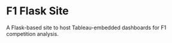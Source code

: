 # F1 Flask Site

A Flask-based site to host Tableau-embedded dashboards for F1 competition analysis.

